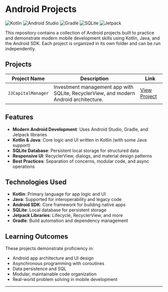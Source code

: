 

# Android Projects

<p align="left">
	<img alt="Kotlin" src="https://img.shields.io/badge/Kotlin-7F52FF?style=for-the-badge&logo=kotlin&logoColor=white" />
	<img alt="Android Studio" src="https://img.shields.io/badge/Android%20Studio-3DDC84?style=for-the-badge&logo=android-studio&logoColor=white" />
	<img alt="Gradle" src="https://img.shields.io/badge/Gradle-02303A?style=for-the-badge&logo=gradle&logoColor=white" />
	<img alt="SQLite" src="https://img.shields.io/badge/SQLite-003B57?style=for-the-badge&logo=sqlite&logoColor=white" />
	<img alt="Jetpack" src="https://img.shields.io/badge/Jetpack-4285F4?style=for-the-badge&logo=android&logoColor=white" />
</p>

This repository contains a collection of Android projects built to practice and demonstrate modern mobile development skills using Kotlin, Java, and the Android SDK. Each project is organized in its own folder and can be run independently.


## Projects

| Project Name         | Description                                              | Link |
| -------------------- | -------------------------------------------------------- | ---- |
| `JJCapitalManager`   | Investment management app with SQLite, RecyclerView, and modern Android architecture. | [View Project](./JJCapitalManager) |

## Features

- **Modern Android Development**: Uses Android Studio, Gradle, and Jetpack libraries
- **Kotlin & Java**: Core logic and UI written in Kotlin (with some Java support)
- **SQLite Database**: Persistent local storage for structured data
- **Responsive UI**: RecyclerView, dialogs, and material design patterns
- **Best Practices**: Separation of concerns, modular code, and async operations

## Technologies Used

- **Kotlin**: Primary language for app logic and UI
- **Java**: Supported for interoperability and legacy code
- **Android SDK**: Core framework for building native apps
- **SQLite**: Local database for persistent storage
- **Jetpack Libraries**: Lifecycle, RecyclerView, and more
- **Gradle**: Build automation and dependency management

## Learning Outcomes

These projects demonstrate proficiency in:
- Android app architecture and UI design
- Asynchronous programming with coroutines
- Data persistence and SQL
- Modular, maintainable code organization
- Real-world problem solving in mobile development

---